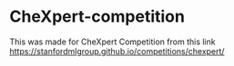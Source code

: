 # CheXpert-competition
This was made for CheXpert Competition from this link https://stanfordmlgroup.github.io/competitions/chexpert/
